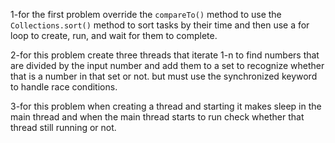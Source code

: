 1-for the first problem override the `compareTo()` method to use the `Collections.sort()` method to sort tasks by their time and then use a for loop to create, run, and wait for them to complete.

2-for this problem create three threads that iterate 1-n to find numbers that are divided by the input number and add them to a set to recognize whether that is a number in that set or not. but must use the synchronized keyword to handle race conditions.

3-for this problem when creating a thread and starting it makes sleep in the main thread and when the main thread starts to run check whether that thread still running or not.